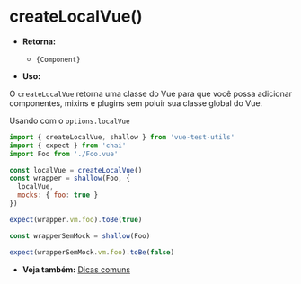 # createLocalVue()

- **Retorna:**
  - `{Component}`

- **Uso:**

O `createLocalVue` retorna uma classe do Vue para que você possa adicionar componentes, mixins e plugins sem poluir sua classe global do Vue.

Usando com o `options.localVue`

```js
import { createLocalVue, shallow } from 'vue-test-utils'
import { expect } from 'chai'
import Foo from './Foo.vue'

const localVue = createLocalVue()
const wrapper = shallow(Foo, {
  localVue,
  mocks: { foo: true }
})

expect(wrapper.vm.foo).toBe(true)

const wrapperSemMock = shallow(Foo)

expect(wrapperSemMock.vm.foo).toBe(false)
```

- **Veja também:** [Dicas comuns](../guides/common-tips.md#applying-global-plugins-and-mixins)
